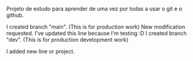 Projeto de estudo para aprender de uma vez por todas a usar o git e o github.

I created branch "main". (This is for production work)
New modification requested.
I've updated this line because I'm testing :D
I created branch "dev". (This is for production development work)

I added new line or project.